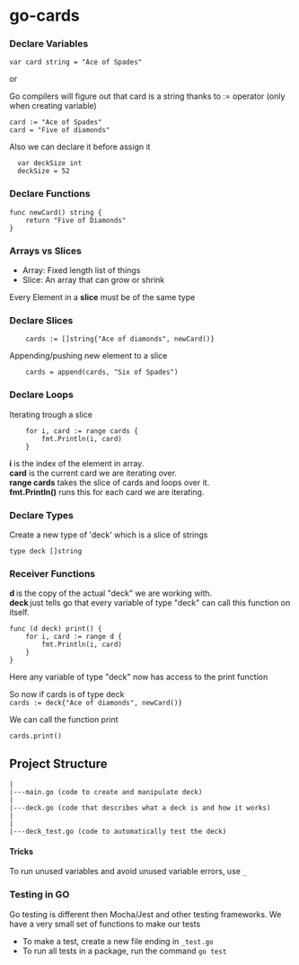 # go-cards

### Declare Variables

```
var card string = "Ace of Spades"

```

or

Go compilers will figure out that card is a string thanks to := operator (only when creating variable)

```
card := "Ace of Spades"
card = "Five of diamonds"
```

Also we can declare it before assign it

```
  var deckSize int
  deckSize = 52
```

### Declare Functions

```
func newCard() string {
	return "Five of Diamonds"
}
```

### Arrays vs Slices

- Array: Fixed length list of things
- Slice: An array that can grow or shrink

Every Element in a <b>slice</b> must be of the same type

### Declare Slices

```
	cards := []string{"Ace of diamonds", newCard()}
```

Appending/pushing new element to a slice

```
	cards = append(cards, "Six of Spades")
```

### Declare Loops

Iterating trough a slice

```
	for i, card := range cards {
		fmt.Println(i, card)
	}
```

<b>i</b> is the index of the element in array. <br>
<b>card</b> is the current card we are iterating over.<br>
<b>range cards</b> takes the slice of cards and loops over it.<br>
<b>fmt.Println()</b> runs this for each card we are iterating.<br>

### Declare Types

Create a new type of 'deck' which is a slice of strings

```
type deck []string
```

### Receiver Functions

<b> d </b> is the copy of the actual "deck" we are working with. <br>
<b> deck </b> just tells go that every variable of type "deck" can call this function on itself. <br>

```
func (d deck) print() {
	for i, card := range d {
		fmt.Println(i, card)
	}
}
```

Here any variable of type "deck" now has access to the print function

So now if cards is of type deck <br>
`cards := deck{"Ace of diamonds", newCard()}`

We can call the function print <br>

`cards.print()`

## Project Structure

```
|
|---main.go (code to create and manipulate deck)
|
|---deck.go (code that describes what a deck is and how it works)
|
|
|---deck_test.go (code to automatically test the deck)
```

#### Tricks

To run unused variables and avoid unused variable errors, use `_`

### Testing in GO

Go testing is different then Mocha/Jest and other testing frameworks. We have a very small set of functions to make our tests

- To make a test, create a new file ending in `_test.go`
- To run all tests in a package, run the command `go test`
